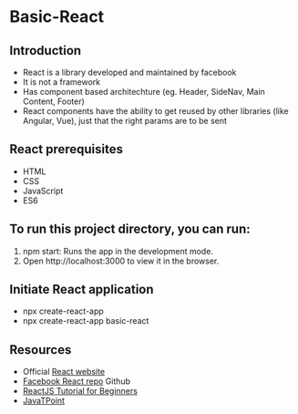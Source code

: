# Basic-React

## Introduction
- React is a library developed and maintained by facebook
- It is not a framework
- Has component based architechture (eg. Header, SideNav, Main Content, Footer)
- React components have the ability to get reused by other libraries (like Angular, Vue), just that the right params are to be sent

## React prerequisites
- HTML
- CSS
- JavaScript
- ES6

## To run this project directory, you can run:
1.  npm start:
Runs the app in the development mode.
2. Open http://localhost:3000 to view it in the browser.

## Initiate React application
- npx create-react-app <app-name>
- npx create-react-app basic-react

## Resources
- Official [React website](https://react.dev/learn)
- [Facebook React repo](https://github.com/facebook/react) Github
- [ReactJS Tutorial for Beginners](https://www.youtube.com/playlist?list=PLC3y8-rFHvwgg3vaYJgHGnModB54rxOk3)
- [JavaTPoint](https://www.javatpoint.com/es6)